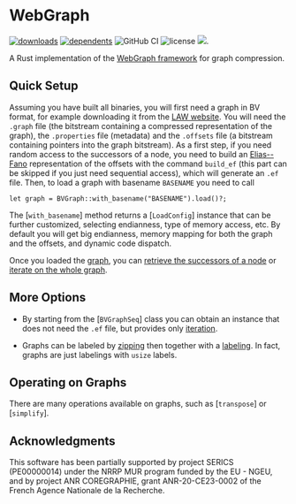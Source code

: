 # WebGraph

[![downloads](https://img.shields.io/crates/d/webgraph)](https://crates.io/crates/webgraph)
[![dependents](https://img.shields.io/librariesio/dependents/cargo/webgraph)](https://crates.io/crates/webgraph/reverse_dependencies)
![GitHub CI](https://github.com/vigna/webgraph-rs/actions/workflows/rust.yml/badge.svg)
![license](https://img.shields.io/crates/l/webgraph)
[![](https://tokei.rs/b1/github/vigna/webgraph-rs)](https://github.com/vigna/webgraph-rs).

A Rust implementation of the [WebGraph framework](https://webgraph.di.unimi.it/)
for graph compression.

## Quick Setup

Assuming you have built all binaries, you will first need a graph in BV format,
for example downloading it from the [LAW website](http://law.di.unimi.it/). You
will need the `.graph` file (the bitstream containing a compressed representation
of the graph), the `.properties` file (metadata) and the `.offsets` file (a
bitstream containing pointers into the graph bitstream). As a first step, if
you need random access to the successors of a node, you need
to build an [Elias--Fano](sux::dict::EliasFano) representation of the
offsets with the command `build_ef` (this part can be skipped if you just need
sequential access), which will generate an `.ef` file. Then, to load a graph
with basename `BASENAME` you need to call

```[ignore]
let graph = BVGraph::with_basename("BASENAME").load()?;
```

The [`with_basename`] method returns a [`LoadConfig`] instance that can be further
customized, selecting endianness, type of memory access, etc. By default you
will get big endianness, memory mapping for both the graph and the offsets, and
dynamic code dispatch.

Once you loaded the [graph](), you can [retrieve the successors of a node]()
or [iterate on the whole graph]().

## More Options

- By starting from the [`BVGraphSeq`] class you can obtain an instance that
does not need the `.ef` file, but provides only [iteration]().

- Graphs can be labeled by [zipping]() then together with a [labeling](). In fact,
  graphs are just labelings with `usize` labels.

## Operating on Graphs

There are many operations available on graphs, such as [`transpose`] or [`simplify`].

## Acknowledgments

This software has been partially supported by project SERICS (PE00000014) under the NRRP MUR program funded by the EU - NGEU,
and by project ANR COREGRAPHIE, grant ANR-20-CE23-0002 of the French Agence Nationale de la Recherche.
